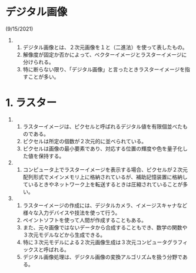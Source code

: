 # デジタル画像
(9/15/2021)

1.
    1. デジタル画像とは、２次元画像を１と（二進法）を使って表したもの。
    2. 解像度が固定か否かによって、ベクターイメージとラスターイメージに分けられる。
    3. 特に断らない限り、「デジタル画像」と言ったときラスターイメージを指すことが多い。

# 1. ラスター

1.
    1. ラスターイメージは、ピクセルと呼ばれるデジタル値を有限個並べたものである。
    2. ピクセルは所定の個数が２次元的に並べられている。
    3. ピクセルは画像の最小要素であり、対応する位置の輝度や色を量子化した値を保持する。

2.
    1. コンピュータ上でラスターイメージを表示する場合、ピクセルが２次元配列形式でメインメモリ上に格納されているが、補助記憶装置に格納しているときやネットワーク上を転送するときは圧縮されていることが多い。

3.
    1. ラスターイメージの作成には、デジタルカメラ、イメージスキャナなど様々な入力デバイスや技法を使って行う。
    2. ペイントソフトを使って人間が作成することもある。
    3. また、元々画像ではないデータから合成することもでき、数学の関数や３次元モデルなどから生成できる。
    4. 特に３次元モデルによる２次元画像生成は３次元コンピュータグラフィックスと呼ばれる。
    5. デジタル画像処理は、デジタル画像の変換アルゴリズムを扱う分野である。